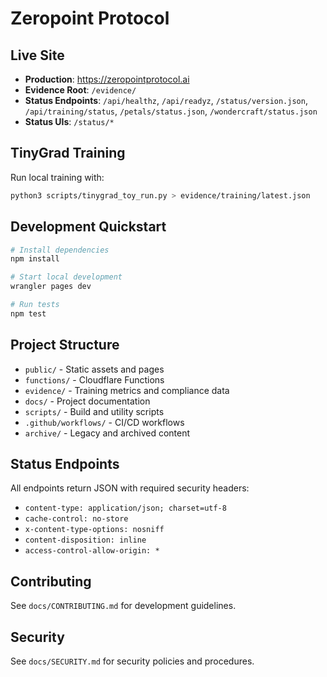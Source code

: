 # Zeropoint Protocol

## Live Site
- **Production**: https://zeropointprotocol.ai
- **Evidence Root**: `/evidence/`
- **Status Endpoints**: `/api/healthz`, `/api/readyz`, `/status/version.json`, `/api/training/status`, `/petals/status.json`, `/wondercraft/status.json`
- **Status UIs**: `/status/*`

## TinyGrad Training
Run local training with:
```bash
python3 scripts/tinygrad_toy_run.py > evidence/training/latest.json
```

## Development Quickstart
```bash
# Install dependencies
npm install

# Start local development
wrangler pages dev

# Run tests
npm test
```

## Project Structure
- `public/` - Static assets and pages
- `functions/` - Cloudflare Functions
- `evidence/` - Training metrics and compliance data
- `docs/` - Project documentation
- `scripts/` - Build and utility scripts
- `.github/workflows/` - CI/CD workflows
- `archive/` - Legacy and archived content

## Status Endpoints
All endpoints return JSON with required security headers:
- `content-type: application/json; charset=utf-8`
- `cache-control: no-store`
- `x-content-type-options: nosniff`
- `content-disposition: inline`
- `access-control-allow-origin: *`

## Contributing
See `docs/CONTRIBUTING.md` for development guidelines.

## Security
See `docs/SECURITY.md` for security policies and procedures.

